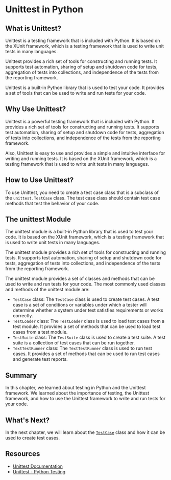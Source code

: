 # Unittest in Python

## What is Unittest?

Unittest is a testing framework that is included with Python. It is based on the XUnit framework, which is a testing framework that is used to write unit tests in many languages.

Unittest provides a rich set of tools for constructing and running tests. It supports test automation, sharing of setup and shutdown code for tests, aggregation of tests into collections, and independence of the tests from the reporting framework.

Unittest is a built-in Python library that is used to test your code. It provides a set of tools that can be used to write and run tests for your code.

## Why Use Unittest?

Unittest is a powerful testing framework that is included with Python. It provides a rich set of tools for constructing and running tests. It supports test automation, sharing of setup and shutdown code for tests, aggregation of tests into collections, and independence of the tests from the reporting framework.

Also, Unittest is easy to use and provides a simple and intuitive interface for writing and running tests. It is based on the XUnit framework, which is a testing framework that is used to write unit tests in many languages.

## How to Use Unittest?

To use Unittest, you need to create a test case class that is a subclass of the `unittest.TestCase` class. The test case class should contain test case methods that test the behavior of your code.

## The unittest Module

The unittest module is a built-in Python library that is used to test your code. It is based on the XUnit framework, which is a testing framework that is used to write unit tests in many languages.

The unittest module provides a rich set of tools for constructing and running tests. It supports test automation, sharing of setup and shutdown code for tests, aggregation of tests into collections, and independence of the tests from the reporting framework.

The unittest module provides a set of classes and methods that can be used to write and run tests for your code. The most commonly used classes and methods of the unittest module are:

- `TestCase` class: The `TestCase` class is used to create test cases. A test case is a set of conditions or variables under which a tester will determine whether a system under test satisfies requirements or works correctly.
- `TestLoader` class: The `TestLoader` class is used to load test cases from a test module. It provides a set of methods that can be used to load test cases from a test module.
- `TestSuite` class: The `TestSuite` class is used to create a test suite. A test suite is a collection of test cases that can be run together.
- `TextTestRunner` class: The `TextTestRunner` class is used to run test cases. It provides a set of methods that can be used to run test cases and generate test reports.

## Summary

In this chapter, we learned about testing in Python and the Unittest framework. We learned about the importance of testing, the Unittest framework, and how to use the Unittest framework to write and run tests for your code.

## What's Next?

In the next chapter, we will learn about the [`TestCase`](assets/unittest/2_TestCase_Class.md) class and how it can be used to create test cases.

## Resources

- [Unittest Documentation](http://docs.python.org/library/unittest.html)
- [Unittest - Python Testing](https://realpython.com/python-testing/)
